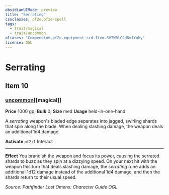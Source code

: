 ```yaml
---
obsidianUIMode: preview
title: "Serrating"
cssclasses: pf2e,pf2e-spell
tags:
  - trait/magical
  - trait/uncommon
aliases: "Compendium.pf2e.equipment-srd.Item.SV7W0lC2d8mfYuhy"
license: OGL
---
```

# Serrating
## Item 10
### [uncommon](uncommon "Uncommon Rarity Trait")[[magical]]


**Price** 1000 gp; 
**Bulk** 0; **Size** med
**Usage** held-in-one-hand

A _serrating_ weapon's bladed edge separates into jagged, swirling shards that spin along the blade. When dealing slashing damage, the weapon deals an additional 1d4 damage.

**Activate** `pf2:1` Interact

* * *

**Effect** You brandish the weapon and focus its power, causing the serrated shards to buzz as they spin at a dizzying speed. On your next hit with the weapon this turn that deals slashing damage, the _serrating_ rune adds an additional 1d12 damage instead of the additional 1d4 damage, and then the shards return to their usual speed.

*Source: Pathfinder Lost Omens: Character Guide*
*OGL*